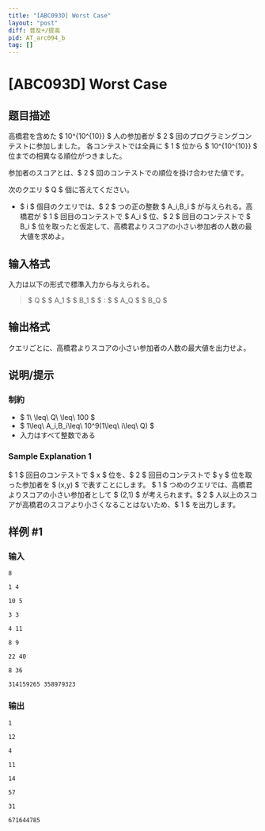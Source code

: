 ```yaml
---
title: "[ABC093D] Worst Case"
layout: "post"
diff: 普及+/提高
pid: AT_arc094_b
tag: []
---
```


# [ABC093D] Worst Case

## 题目描述

[problemUrl]: https://atcoder.jp/contests/abc093/tasks/arc094_b

高橋君を含めた $ 10^{10^{10}} $ 人の参加者が $ 2 $ 回のプログラミングコンテストに参加しました。 各コンテストでは全員に $ 1 $ 位から $ 10^{10^{10}} $ 位までの相異なる順位がつきました。

参加者のスコアとは、$ 2 $ 回のコンテストでの順位を掛け合わせた値です。

次のクエリ $ Q $ 個に答えてください。

- $ i $ 個目のクエリでは、$ 2 $ つの正の整数 $ A_i,B_i $ が与えられる。高橋君が $ 1 $ 回目のコンテストで $ A_i $ 位、$ 2 $ 回目のコンテストで $ B_i $ 位を取ったと仮定して、高橋君よりスコアの小さい参加者の人数の最大値を求めよ。

## 输入格式

入力は以下の形式で標準入力から与えられる。

> $ Q $ $ A_1 $ $ B_1 $ $ : $ $ A_Q $ $ B_Q $

## 输出格式

クエリごとに、高橋君よりスコアの小さい参加者の人数の最大値を出力せよ。

## 说明/提示

### 制約

- $ 1\ \leq\ Q\ \leq\ 100 $
- $ 1\leq\ A_i,B_i\leq\ 10^9(1\leq\ i\leq\ Q) $
- 入力はすべて整数である

### Sample Explanation 1

$ 1 $ 回目のコンテストで $ x $ 位を、$ 2 $ 回目のコンテストで $ y $ 位を取った参加者を $ (x,y) $ で表すことにします。 $ 1 $ つめのクエリでは、高橋君よりスコアの小さい参加者として $ (2,1) $ が考えられます。$ 2 $ 人以上のスコアが高橋君のスコアより小さくなることはないため、$ 1 $ を出力します。

## 样例 #1

### 输入

```
8
1 4
10 5
3 3
4 11
8 9
22 40
8 36
314159265 358979323
```

### 输出

```
1
12
4
11
14
57
31
671644785
```


